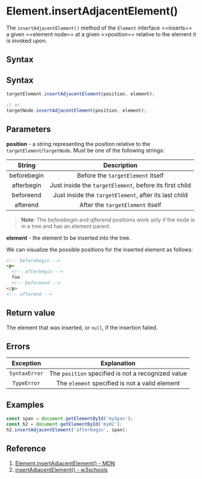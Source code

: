 # Element.insertAdjacentElement()

The `insertAdjacentElement()` method of the `Element` interface ==inserts== a given ==element node== at a given ==position== relative to the element it is invoked upon.

## Syntax

## Syntax

```js
targetElement.insertAdjacentElement(position, element);

// or
targetNode.insertAdjacentElement(position, element);
```

## Parameters

**position** - a string representing the position relative to the `targetElement`/`targetNode`. Must be one of the following strings:

|   String    |                       Description                       |
| :---------: | :-----------------------------------------------------: |
| beforebegin |            Before the `targetElement` itself            |
| afterbegin  | Just inside the `targetElement`, before its first child |
|  beforeend  |  Just inside the `targetElement`, after its last child  |
|  afterend   |            After the `targetElement` itself             |

> **Note**: The _beforebegin_ and _afterend_ positions work only if the node is in a tree and has an element parent.

**element** - the element to be inserted into the tree.

We can visualize the possible positions for the inserted element as follows:

```html
<!-- beforebegin -->
<p>
  <!-- afterbegin -->
  foo
  <!-- beforeend -->
</p>
<!-- afterend -->
```

## Return value

The element that was inserted, or `null`, if the insertion failed.

## Errors

|   Exception   |                    Explanation                     |
| :-----------: | :------------------------------------------------: |
| `SyntaxError` | The `position` specified is not a recognized value |
|  `TypeError`  |   The `element` specified is not a valid element   |

## Examples

```js
const span = document.getElementById('mySpan');
const h2 = document.getElementById('myH2');
h2.insertAdjacentElement('afterbegin', span);
```

## Reference

1. [Element.insertAdjacentElement() - MDN](https://developer.mozilla.org/en-US/docs/Web/API/Element/insertAdjacentElement)
2. [insertAdjacentElement() - w3schools](https://www.w3schools.com/jsref/met_node_insertadjacentelement.asp)
